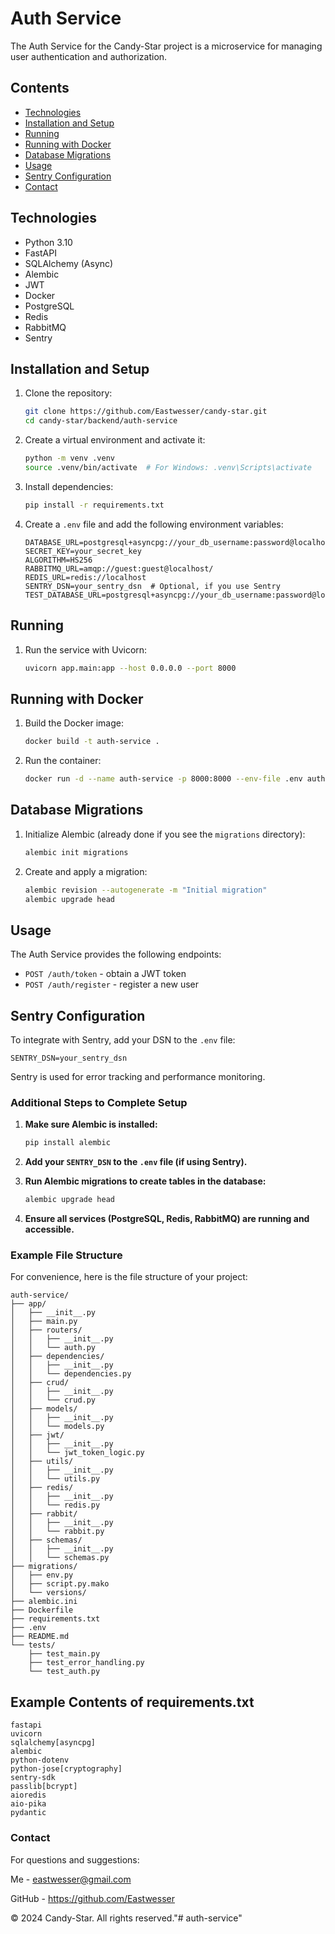 # Auth Service

The Auth Service for the Candy-Star project is a microservice for managing user authentication and authorization.

## Contents

- [Technologies](#technologies)
- [Installation and Setup](#installation-and-setup)
- [Running](#running)
- [Running with Docker](#running-with-docker)
- [Database Migrations](#database-migrations)
- [Usage](#usage)
- [Sentry Configuration](#sentry-configuration)
- [Contact](#contact)

## Technologies

- Python 3.10
- FastAPI
- SQLAlchemy (Async)
- Alembic
- JWT
- Docker
- PostgreSQL
- Redis
- RabbitMQ
- Sentry

## Installation and Setup

1. Clone the repository:

    ```bash
    git clone https://github.com/Eastwesser/candy-star.git
    cd candy-star/backend/auth-service
    ```

2. Create a virtual environment and activate it:

    ```bash
    python -m venv .venv
    source .venv/bin/activate  # For Windows: .venv\Scripts\activate
    ```

3. Install dependencies:

    ```bash
    pip install -r requirements.txt
    ```

4. Create a `.env` file and add the following environment variables:

    ```env
    DATABASE_URL=postgresql+asyncpg://your_db_username:password@localhost:5432/auth_db
    SECRET_KEY=your_secret_key
    ALGORITHM=HS256
    RABBITMQ_URL=amqp://guest:guest@localhost/
    REDIS_URL=redis://localhost
    SENTRY_DSN=your_sentry_dsn  # Optional, if you use Sentry
    TEST_DATABASE_URL=postgresql+asyncpg://your_db_username:password@localhost:5432/test_auth_db
    ```

## Running

1. Run the service with Uvicorn:

    ```bash
    uvicorn app.main:app --host 0.0.0.0 --port 8000
    ```

## Running with Docker

1. Build the Docker image:

    ```bash
    docker build -t auth-service .
    ```

2. Run the container:

    ```bash
    docker run -d --name auth-service -p 8000:8000 --env-file .env auth-service
    ```

## Database Migrations

1. Initialize Alembic (already done if you see the `migrations` directory):

    ```bash
    alembic init migrations
    ```

2. Create and apply a migration:

    ```bash
    alembic revision --autogenerate -m "Initial migration"
    alembic upgrade head
    ```

## Usage

The Auth Service provides the following endpoints:

- `POST /auth/token` - obtain a JWT token
- `POST /auth/register` - register a new user

## Sentry Configuration

To integrate with Sentry, add your DSN to the `.env` file:

```env
SENTRY_DSN=your_sentry_dsn
```
Sentry is used for error tracking and performance monitoring.

### Additional Steps to Complete Setup

1. **Make sure Alembic is installed:**

    ```bash
    pip install alembic
    ```

2. **Add your `SENTRY_DSN` to the `.env` file (if using Sentry).**

3. **Run Alembic migrations to create tables in the database:**

    ```bash
    alembic upgrade head
    ```

4. **Ensure all services (PostgreSQL, Redis, RabbitMQ) are running and accessible.**

### Example File Structure

For convenience, here is the file structure of your project:

```plaintext
auth-service/
├── app/
│   ├── __init__.py
│   ├── main.py
│   ├── routers/
│   │   ├── __init__.py
│   │   └── auth.py
│   ├── dependencies/
│   │   ├── __init__.py
│   │   └── dependencies.py
│   ├── crud/
│   │   ├── __init__.py
│   │   └── crud.py
│   ├── models/
│   │   ├── __init__.py
│   │   └── models.py
│   ├── jwt/
│   │   ├── __init__.py
│   │   └── jwt_token_logic.py
│   ├── utils/
│   │   ├── __init__.py
│   │   └── utils.py
│   ├── redis/
│   │   ├── __init__.py
│   │   └── redis.py
│   ├── rabbit/
│   │   ├── __init__.py
│   │   └── rabbit.py
│   ├── schemas/
│   │   ├── __init__.py
│   │   └── schemas.py
├── migrations/
│   ├── env.py
│   ├── script.py.mako
│   └── versions/
├── alembic.ini
├── Dockerfile
├── requirements.txt
├── .env
├── README.md
└── tests/
    ├── test_main.py
    ├── test_error_handling.py
    └── test_auth.py
```

## Example Contents of requirements.txt

```
fastapi
uvicorn
sqlalchemy[asyncpg]
alembic
python-dotenv
python-jose[cryptography]
sentry-sdk
passlib[bcrypt]
aioredis
aio-pika
pydantic
```

### Contact

For questions and suggestions:

Me - eastwesser@gmail.com

GitHub - https://github.com/Eastwesser

© 2024 Candy-Star. All rights reserved."# auth-service" 
